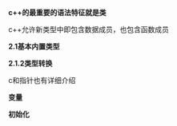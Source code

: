 **c++的最重要的语法特征就是类**

c++允许新类型中即包含数据成员，也包含函数成员

**2.1基本内置类型**

**2.1.2类型转换**

c和指针也有详细介绍

**变量**

**初始化**